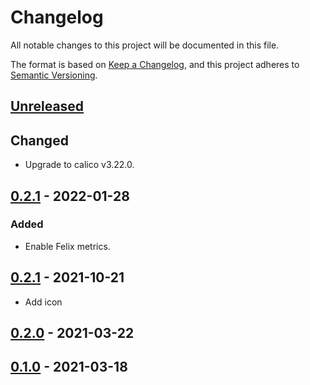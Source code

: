 # Changelog

All notable changes to this project will be documented in this file.

The format is based on [Keep a Changelog](https://keepachangelog.com/en/1.0.0/),
and this project adheres to [Semantic Versioning](https://semver.org/spec/v2.0.0.html).

## [Unreleased]

## Changed

- Upgrade to calico v3.22.0.

## [0.2.1] - 2022-01-28

### Added

- Enable Felix metrics.

## [0.2.1] - 2021-10-21

- Add icon

## [0.2.0] - 2021-03-22

## [0.1.0] - 2021-03-18


[Unreleased]: https://github.com/giantswarm/giantswarm/compare/v0.2.1...HEAD
[0.2.1]: https://github.com/giantswarm/giantswarm/compare/v0.2.1...v0.2.1
[0.2.1]: https://github.com/giantswarm/calico-app/compare/v0.2.0...v0.2.1
[0.2.0]: https://github.com/giantswarm/calico-app/compare/v0.1.0...v0.2.0
[0.1.0]: https://github.com/giantswarm/calico-app/compare/v0.0.0...v0.1.0
